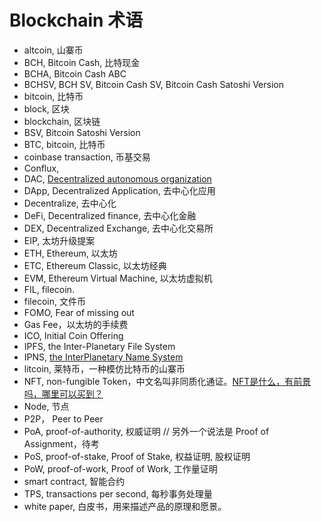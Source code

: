 # Blockchain 术语

* altcoin, 山寨币
* BCH, Bitcoin Cash, 比特现金
* BCHA, Bitcoin Cash ABC
* BCHSV, BCH SV, Bitcoin Cash SV, Bitcoin Cash Satoshi Version
* bitcoin, 比特币
* block, 区块
* blockchain, 区块链
* BSV, Bitcoin Satoshi Version
* BTC, bitcoin, 比特币
* coinbase transaction, 币基交易
* Conflux, 
* DAC, [Decentralized autonomous organization](https://en.wikipedia.org/wiki/Decentralized_autonomous_organization)
* DApp, Decentralized Application, 去中心化应用
* Decentralize, 去中心化
* DeFi, Decentralized finance, 去中心化金融
* DEX, Decentralized Exchange, 去中心化交易所
* EIP, 太坊升级提案
* ETH, Ethereum, 以太坊
* ETC, Ethereum Classic, 以太坊经典
* EVM, Ethereum Virtual Machine, 以太坊虚拟机
* FIL, filecoin.
* filecoin, 文件币
* FOMO, Fear of missing out
* Gas Fee，以太坊的手续费
* ICO, Initial Coin Offering
* IPFS, the Inter-Planetary File System
* IPNS, [the InterPlanetary Name System](https://docs.ipfs.io/concepts/ipns/)
* litcoin, 莱特币，一种模仿比特币的山寨币
* NFT, non-fungible Token，中文名叫非同质化通证。[NFT是什么，有前景吗，哪里可以买到？](https://www.zhihu.com/question/434633802/answer/1756734942)
* Node, 节点
* P2P， Peer to Peer
* PoA, proof-of-authority, 权威证明 // 另外一个说法是 Proof of Assignment，待考
* PoS, proof-of-stake, Proof of Stake, 权益证明, 股权证明
* PoW, proof-of-work, Proof of Work, 工作量证明
* smart contract, 智能合约
* TPS, transactions per second, 每秒事务处理量
* white paper, 白皮书，用来描述产品的原理和愿景。
